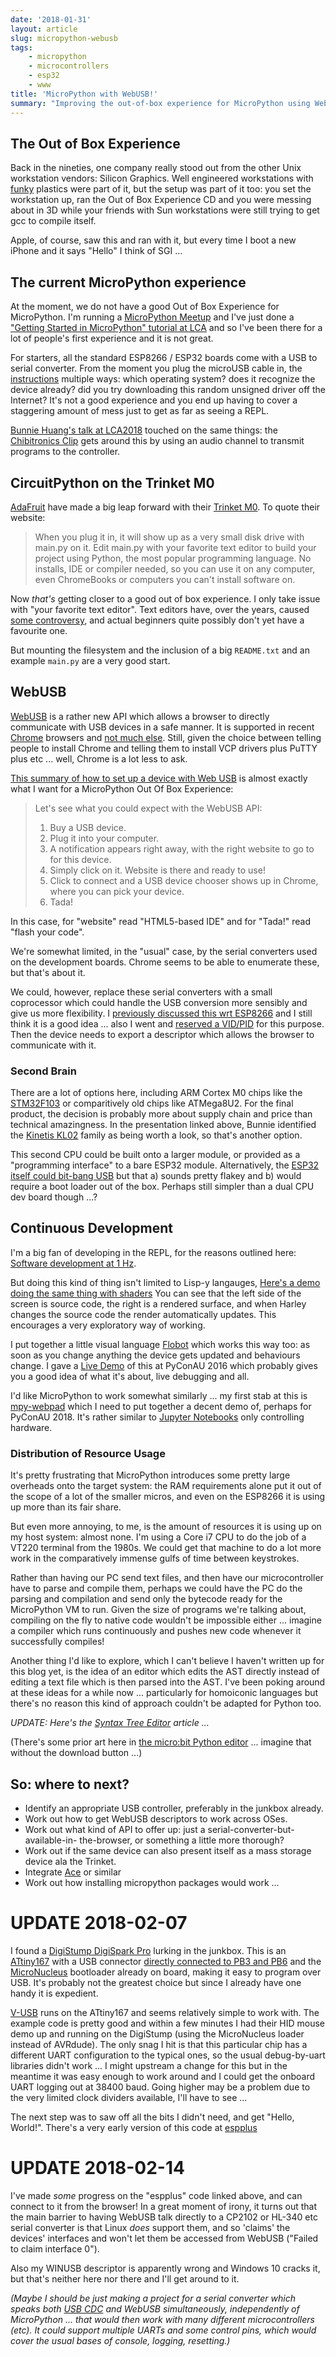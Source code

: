 ```yaml
---
date: '2018-01-31'
layout: article
slug: micropython-webusb
tags:
    - micropython
    - microcontrollers
    - esp32
    - www
title: 'MicroPython with WebUSB!'
summary: "Improving the out-of-box experience for MicroPython using WebUSB"
---
```


## The Out of Box Experience

Back in the nineties, one company really stood out from the other Unix workstation vendors:
Silicon Graphics.  Well engineered workstations with [funky](https://en.wikipedia.org/wiki/SGI_O2)
plastics were part of it, but the setup was part of it too: you set the 
workstation up, ran the Out of Box Experience CD and you were messing about in 3D while your
friends with Sun workstations were still trying to get gcc to compile itself.

Apple, of course, saw this and ran with it, but every time I boot a new iPhone and it says 
"Hello" I think of SGI ...

## The current MicroPython experience

At the moment, we do not have a good Out of Box Experience for MicroPython.
I'm running a [MicroPython Meetup](https://meetup.com/MicroPython/) and I've just 
done a ["Getting Started in MicroPython" tutorial at LCA](/art/linuxconf-2018-sydney/)
and so I've been there for a lot of people's first experience and it is not great.

For starters, all the standard ESP8266 / ESP32 boards come with a USB to serial
converter. From the moment you plug the microUSB cable in, the
[instructions](https://github.com/nickzoic/mpy-tut/blob/master/tut/installing.md)
multiple ways: which operating system? does it recognize the device already? did you
try downloading this random unsigned driver off the Internet?  It's not a good 
experience and you end up having to cover a staggering amount of mess just to get 
as far as seeing a REPL.

[Bunnie Huang's talk at LCA2018](https://www.youtube.com/watch?v=alssfVGrFhI)
touched on the same things: the
[Chibitronics Clip](https://github.com/chibitronics/ltc-chibichip-hardware)
gets around this by using an audio channel to transmit programs to the controller.

## CircuitPython on the Trinket M0

[AdaFruit](https://adafruit.com) have made a big leap forward with their
[Trinket M0](https://www.adafruit.com/product/3500).  To quote their website:

> When you plug it in, it will show up as a very small disk drive with main.py on it.
> Edit main.py with your favorite text editor to build your project using Python,
> the most popular programming language. No installs, IDE or compiler needed,
> so you can use it on any computer, even ChromeBooks or computers you can't install software on.

Now *that's* getting closer to a good out of box experience.  I only take issue
with "your favorite text editor".  Text editors have, over the years, caused 
[some controversy](https://en.wikipedia.org/wiki/Editor_war), and actual beginners
quite possibly don't yet have a favourite one.

But mounting the filesystem and the inclusion of a big `README.txt` and an example
`main.py` are a very good start.  

## WebUSB

[WebUSB](https://wicg.github.io/webusb/) is a rather new API which allows a browser
to directly communicate with USB devices in a safe manner.
It is supported in recent [Chrome](https://chrome.google.com/) browsers and 
[not much else](https://caniuse.com/#search=webusb).  Still, given the choice between
telling people to install Chrome and telling them to install VCP drivers plus PuTTY plus etc ...
well, Chrome is a lot less to ask.

[This summary of how to set up a device with Web USB](https://developers.google.com/web/updates/2016/03/access-usb-devices-on-the-web)
is almost exactly what I want for a MicroPython Out Of Box Experience:

> Let's see what you could expect with the WebUSB API:
>
> 1. Buy a USB device.
> 2. Plug it into your computer.
> 3. A notification appears right away, with the right website to go to for this device.
> 4. Simply click on it. Website is there and ready to use!
> 5. Click to connect and a USB device chooser shows up in Chrome, where you can pick your device.
> 6. Tada!

In this case, for "website" read "HTML5-based IDE" and for "Tada!" read "flash your code".

We're somewhat limited, in the "usual" case, by the serial converters used on the development
boards.  Chrome seems to be able to enumerate these, but that's about it.

We could, however, replace these serial converters with a small coprocessor which 
could handle the USB conversion more sensibly and give us more flexibility.  I
[previously discussed this wrt ESP8266](/art/nodemcu-plus-plus/) and I still think it is a 
good idea ... also I went and [reserved a VID/PID](http://pid.codes/org/MicroPython/) for
this purpose.  Then the device needs to export a descriptor which allows the browser to
communicate with it.

### Second Brain

There are a lot of options here, including ARM Cortex M0 chips like the
[STM32F103](http://www.st.com/content/st_com/en/products/microcontrollers/stm32-32-bit-arm-cortex-mcus/stm32-mainstream-mcus/stm32f1-series/stm32f103/stm32f103c8.html) or 
comparitively old chips like ATMega8U2.  For the final product, the decision
is probably more about supply chain and price than technical amazingness.
In the presentation linked above, Bunnie identified the
[Kinetis KL02](https://www.nxp.com/products/processors-and-microcontrollers/arm-based-processors-and-mcus/kinetis-cortex-m-mcus/l-seriesultra-low-powerm0-plus/kinetis-kl0x-48-mhz-entry-level-ultra-low-power-microcontrollers-mcus-based-on-arm-cortex-m0-plus-core:KL0x?&tab=Documentation_Tab&linkline=Data-Sheet)
family as being worth a look, so that's another option.

This second CPU could be built
onto a larger module, or provided as a "programming interface" to a bare ESP32 module.
Alternatively, the [ESP32 itself could bit-bang USB](http://bbs.esp32.com/viewtopic.php?f=13&t=2162)
but that a) sounds pretty flakey and b) would require a boot loader out of the box.
Perhaps still simpler than a dual CPU dev board though ...?

## Continuous Development

I'm a big fan of developing in the REPL, for the reasons outlined here:
[Software development at 1 Hz](https://hackernoon.com/software-development-at-1-hz-5530bb58fc0e).

But doing this kind of thing isn't limited to Lisp-y langauges,
[Here's a demo doing the same thing with shaders](https://youtu.be/NyiCoRZTYS8?t=990)
You can see that the left side of the screen is source code, the right is a rendered surface,
and when Harley changes the source code the render automatically updates.  This encourages
a very exploratory way of working.

I put together a little visual language
[Flobot](http://nick.zoic.org/art/flobot-graphical-dataflow-language-for-robots/)
which works this way too: as soon as you change anything the
device gets updated and behaviours change.  I gave a
[Live Demo](https://www.youtube.com/watch?v=vgbZInw6rNM#t=2m20s) of this at PyConAU 2016 which
probably gives you a good idea of what it's about, live debugging and all.

I'd like MicroPython to work somewhat similarly ... my first stab at this is 
[mpy-webpad](https://github.com/nickzoic/mpy-webpad) which I need to put together a
decent demo of, perhaps for PyConAU 2018.  It's rather similar to 
[Jupyter Notebooks](http://jupyter.org/) only controlling hardware.

### Distribution of Resource Usage

It's pretty frustrating that MicroPython introduces some pretty large overheads onto
the target system: the RAM requirements alone put it out of the scope of a lot of the
smaller micros, and even on the ESP8266 it is using up more than its fair share.

But even more annoying, to me, is the amount of resources it is using up on my host 
system: almost none.  I'm using a Core i7 CPU to do the job of a VT220 terminal from
the 1980s.  We could get that machine to do a lot more work in the comparatively 
immense gulfs of time between keystrokes.

Rather than having our PC send text files, and then have our microcontroller have to parse
and compile them, perhaps we could have the PC do the parsing and compilation and send only
the bytecode ready for the MicroPython VM to run.
Given the size of programs we're talking about, compiling on the fly to
native code wouldn't be impossible either ... imagine a compiler which runs continuously
and pushes new code whenever it successfully compiles!

Another thing I'd like to explore, which I can't believe I haven't written up 
for this blog yet, is the idea of an editor which edits the AST directly instead of
editing a text file which is then parsed into the AST.  I've been poking around at these
ideas for a while now ... particularly for homoiconic languages but there's no 
reason this kind of approach couldn't be adapted for Python too.

*UPDATE: Here's the [Syntax Tree Editor](/art/waste-web-abstract-syntax-tree-editor/) article ...*

(There's some prior art here in
[the micro:bit Python editor](https://python-editor-1-0-0.microbit.org/help.html)
... imagine that without the download button ...)

## So: where to next?

* Identify an appropriate USB controller, preferably in the junkbox already.
* Work out how to get WebUSB descriptors to work across OSes.
* Work out what kind of API to offer up: just a serial-converter-but-available-in-
  the-browser, or something a little more thorough?
* Work out if the same device can also present itself as a mass storage device
  ala the Trinket.
* Integrate [Ace](https://en.wikipedia.org/wiki/Ace_\(editor\)) or similar
* Work out how installing micropython packages would work ... 

# UPDATE 2018-02-07

I found a [DigiStump DigiSpark Pro](http://digistump.com/getpro) lurking in the junkbox.
This is an [ATtiny167](https://www.microchip.com/wwwproducts/en/ATtiny167) with a USB
connector [directly connected to PB3 and PB6](https://s3.amazonaws.com/digistump-resources/files/d312a4a8_ProFinal.pdf)
and the [MicroNucleus](https://github.com/micronucleus/micronucleus) bootloader already
on board, making it easy to program over USB. It's probably not the greatest choice but 
since I already have one handy it is expedient.

[V-USB](https://www.obdev.at/products/vusb/index.html) runs on the ATtiny167 and seems 
relatively simple to work with.  The example code is pretty good and within a few minutes
I had their HID mouse demo up and running on the DigiStump (using the MicroNucleus loader
instead of AVRdude).  The only snag I hit is that this particular chip has a different
UART configuration to the typical ones, so the usual debug-by-uart libraries didn't work ...
I might upstream a change for this but in the meantime it was easy enough to work around
and I could get the onboard UART logging out at 38400 baud.  Going higher may be a problem
due to the very limited clock dividers available, I'll have to see ... 

The next step was to saw off all the bits I didn't need, and get "Hello, World!".
There's a very early version of this code at [espplus](https://github.com/nickzoic/espplus/)

# UPDATE 2018-02-14

I've made *some* progress on the "espplus" code linked above, and can connect to it 
from the browser!  In a great moment of irony, it turns out that the main barrier to
having WebUSB talk directly to a CP2102 or HL-340 etc serial converter is that Linux
*does* support them, and so 'claims' the devices' interfaces and won't let them be
accessed from WebUSB ("Failed to claim interface 0").

Also my WINUSB descriptor is apparently wrong and Windows 10 cracks it, but that's
neither here nor there and I'll get around to it.

*(Maybe I should be just making a project for a serial converter which speaks both
[USB CDC](https://en.wikipedia.org/wiki/USB_communications_device_class)
and WebUSB simultaneously, independently of MicroPython ... that would then work 
with many different microcontrollers (etc).  It could support multiple UARTs and some
control pins, which would cover the usual bases of console, logging, resetting.)*







  





